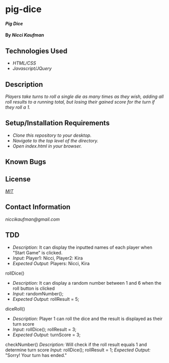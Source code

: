 # pig-dice

#### _Pig Dice_

#### By _**Nicci Kaufman**_

## Technologies Used

* _HTML/CSS_
* _Javascript/JQuery_

## Description

_Players take turns to roll a single die as many times as they wish, adding all roll results to a running total, but losing their gained score for the turn if they roll a 1._

## Setup/Installation Requirements

* _Clone this repository to your desktop._
* _Navigate to the top level of the directory._
* _Open index.html in your browser._


## Known Bugs

## License

_[MIT](https://en.wikipedia.org/wiki/MIT_License)_

## Contact Information

_niccikaufman@gmail.com_

## TDD
- _Description:_ It can display the inputted names of each player when "Start Game" is clicked.
- _Input:_ Player1: Nicci, Player2: Kira
- _Expected Output:_ Players: Nicci, Kira

rollDice()
- _Description:_ It can display a random number between 1 and 6 when the roll button is clicked
- _Input:_ randomNumber();
- _Expected Output:_ rollResult = 5;

diceRoll() 
- _Description:_ Player 1 can roll the dice and the result is displayed as their turn score
- _Input:_ rollDice(); rollResult = 3; 
- _Expected Output:_ turnScore = 3;

checkNumber()
_Description:_ Will check if the roll result equals 1 and determine turn score
_Input:_ rollDice(); rollResult = 1; 
_Expected Output:_ "Sorry! Your turn has ended."


<!-- _Description:_ Player 1 can decide to roll again and the next roll result will be added to the turn score.
_Input:_ rollDice(); diceRollResult = 5; 
_Expected Output:_ turnScore = 8;

hold()
_Description:_ Player 1 can decide to hold and their turn score will be added to their total score before triggering player 2's turn
_Input:_ hold button is clicked
_Expected Output:_ gameScore = 8; player1.active = false; player2.active = true; -->

